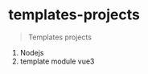 # templates-projects
> Templates projects
<ol>
  <li>Nodejs</li>
  <li>template module vue3</li>
</ol> 